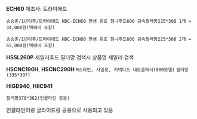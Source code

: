 **ECH60**
제조사: 트라이애드
```
송승훈/1년이후/트라이애드 HDC-ECH60 한샘 유로 침니후드600 금속필터망225*308 1개 = 34,000원(택배비 포함)
```
```
송승훈/1년이후/트라이애드 HDC-ECH60 한샘 유로 침니후드600 금속필터망225*308 2개 = 65,000원(택배비 포함)
```

**HSSL260P** 
세일러후드
필터망 검색시 상품명 세일러 검색

**HSCNC190H**, **HSCNC290H**
`M스타인, 사일로, 커넥티드 네오클래식(900모델)` `필터망 (335*307)`

**HIGD940**, **HIIC941**
```
필터망378*362(인클라인 공용)
```
인클라인이랑 글라이드랑 공용으로 사용되고 있음

